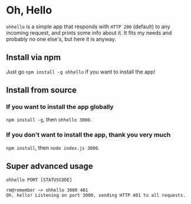 # Oh, Hello

`ohhello` is a simple app that responds with `HTTP 200` (default) to any incoming request, and prints some info about it. It fits my needs and probably no one else's, but here it is anyway.

## Install via npm

Just go `npm install -g ohhello` if you want to install the app!

## Install from source

### If you want to install the app globally

`npm install -g`, then `ohhello 3000`.

### If you don't want to install the app, thank you very much

`npm install`, then `node index.js 3000`.

## Super advanced usage

`ohhello PORT [STATUSCODE]`

```
rm@remember ~> ohhello 3000 401
Oh, hello! Listening on port 3000, sending HTTP 401 to all requests.
```
